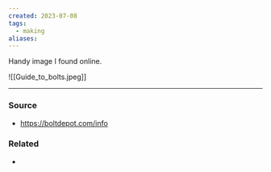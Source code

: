 ```yaml
---
created: 2023-07-08
tags:
  - making
aliases:
---
```

Handy image I found online.

![[Guide_to_bolts.jpeg]]
****
### Source
- https://boltdepot.com/info

### Related
- 